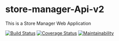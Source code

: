 # store-manager-Api-v2
This is a Store Manager Web Application

[![Build Status](https://travis-ci.com/Georgeygigz/store-manager-Api-v2.svg?branch=develop)](https://travis-ci.com/Georgeygigz/store-manager-Api-v2) [![Coverage Status](https://coveralls.io/repos/github/Georgeygigz/store-manager-Api-v2/badge.svg)](https://coveralls.io/github/Georgeygigz/store-manager-Api-v2)  [![Maintainability](https://api.codeclimate.com/v1/badges/d115bdb3f1e5b48e8d4e/maintainability)](https://codeclimate.com/github/Georgeygigz/store-manager-Api-v2/maintainability)
